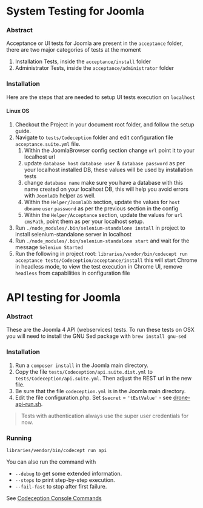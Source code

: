 # System Testing for Joomla

### Abstract
Acceptance or UI tests for Joomla are present in the `acceptance` folder, there are two major categories of tests
at the moment
1) Installation Tests, inside the `acceptance/install` folder
2) Administrator Tests, inside the `acceptance/administrator` folder

### Installation
Here are the steps that are needed to setup UI tests execution on `localhost`

#### Linux OS
1) Checkout the Project in your document root folder, and follow the setup guide.
2) Navigate to `tests/Codeception` folder and edit configuration file `acceptance.suite.yml` file.
    1) Within the JoomlaBrowser config section change `url` point it to your localhost url
    2) update `database host` `database user` & `database password` as per your localhost installed DB,
    these values will be used by installation tests
    3) change `database name` make sure you have a database with this name created on your localhost DB,
    this will help you avoid errors with `JoomlaDb` helper as well.
    4) Within the `Helper/JoomlaDb` section, update the values for
    `host` `dbname` `user` `password` as per the previous section in the config
    5) Within the `Helper/Acceptance` section, update the values for
    `url` `cmsPath`, point them as per your localhost setup.
3) Run `./node_modules/.bin/selenium-standalone install` in project to install selenium-standalone server in localhost
4) Run `./node_modules/.bin/selenium-standalone start` and wait for the message `Selenium Started`
5) Run the following in project root: `libraries/vendor/bin/codecept run acceptance tests/Codeception/acceptance/install`
this will start Chrome in headless mode, to view the test execution in Chrome UI, remove `headless` from capabilities in configuration file  



# API testing for Joomla

### Abstract

These are the Joomla 4 API (webservices) tests. To run these tests on OSX you will need to install the GNU Sed package with `brew install gnu-sed`

### Installation

1) Run a `composer install` in the Joomla main directory.
2) Copy the file `tests/Codeception/api.suite.dist.yml` to `tests/Codeception/api.suite.yml`. Then adjust the REST url in the new file.
3) Be sure that the file `codeception.yml` is in the Joomla main directory. 
4) Edit the file configuration.php. Set `$secret` = `'tEstValue'` - see [drone-api-run.sh](https://github.com/joomla/joomla-cms/blob/d8930208814fb52c0871853cfd9298f70998fd1f/tests/Codeception/drone-api-run.sh#L59).

> Tests with authentication always use the super user credentials for now. 

### Running

`libraries/vendor/bin/codecept run api`

You can also run the command with 

- `--debug` to get some extended information.
- `--steps` to print step-by-step execution.
- `--fail-fast` to stop after first failure.

See [Codeception Console Commands](https://codeception.com/docs/reference/Commands)

